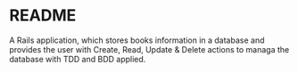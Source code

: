 # README
A Rails application, which stores books information in a database and provides the user with Create, Read, Update & Delete actions to managa the database with TDD and BDD applied.
